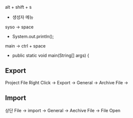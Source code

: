 alt + shift + s 
+ 생성자 메뉴

syso -> space
+ System.out.println(); 

main -> ctrl + space
+ public static void main(String[] args) {

Export
------------
Project File Right Click
-> Export -> General ->  Archive File -> 

Import
----------------
상단 File -> import -> General -> Aechive File -> File Open
